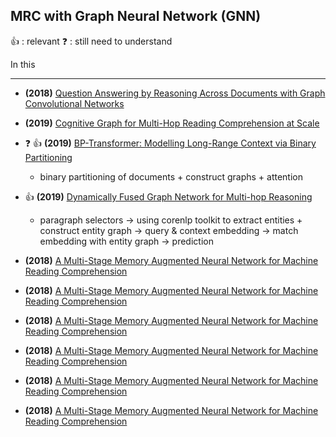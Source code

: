 ## MRC with Graph Neural Network (GNN)

:+1: : relevant :question: : still need to understand

In this 

---
- **(2018)** [Question Answering by Reasoning Across Documents with Graph Convolutional Networks](https://arxiv.org/abs/1808.09920) 
- **(2019)** [Cognitive Graph for Multi-Hop Reading Comprehension at Scale](https://arxiv.org/abs/1905.05460)
- :question: :+1: **(2019)** [BP-Transformer: Modelling Long-Range Context via Binary Partitioning](https://arxiv.org/abs/1911.04070)
  - binary partitioning of documents + construct graphs + attention 
- :+1: **(2019)** [Dynamically Fused Graph Network for Multi-hop Reasoning](https://aclanthology.org/P19-1617/)
  - paragraph selectors -> using corenlp toolkit to extract entities + construct entity graph -> query & context embedding -> match embedding with entity graph -> prediction




- **(2018)** [A Multi-Stage Memory Augmented Neural Network for Machine Reading Comprehension](https://aclanthology.org/W18-2603/) 
- **(2018)** [A Multi-Stage Memory Augmented Neural Network for Machine Reading Comprehension](https://aclanthology.org/W18-2603/) 
- **(2018)** [A Multi-Stage Memory Augmented Neural Network for Machine Reading Comprehension](https://aclanthology.org/W18-2603/) 
- **(2018)** [A Multi-Stage Memory Augmented Neural Network for Machine Reading Comprehension](https://aclanthology.org/W18-2603/) 
- **(2018)** [A Multi-Stage Memory Augmented Neural Network for Machine Reading Comprehension](https://aclanthology.org/W18-2603/) 
- **(2018)** [A Multi-Stage Memory Augmented Neural Network for Machine Reading Comprehension](https://aclanthology.org/W18-2603/) 
